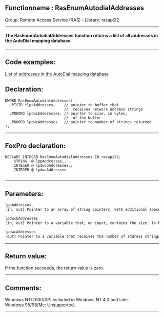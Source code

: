 <link rel="stylesheet" type="text/css" href="../../css/win32api.css">  
<link rel="stylesheet" href="https://cdnjs.cloudflare.com/ajax/libs/font-awesome/4.7.0/css/font-awesome.min.css">

## Functionname : RasEnumAutodialAddresses
Group: Remote Access Service (RAS) - Library: rasapi32    
***  


#### The RasEnumAutodialAddresses function returns a list of all addresses in the AutoDial mapping database.
***  


## Code examples:
[List of addresses in the AutoDial mapping database](../../samples/sample_330.md)  

## Declaration:
```foxpro  
DWORD RasEnumAutodialAddresses(
  LPTSTR *lppAddresses,    // pointer to buffer that
                           //  receives network address strings
  LPDWORD lpdwcbAddresses, // pointer to size, in bytes,
                           //  of the buffer
  LPDWORD lpdwcAddresses   // pointer to number of strings returned
);  
```  
***  


## FoxPro declaration:
```foxpro  
DECLARE INTEGER RasEnumAutodialAddresses IN rasapi32;
	STRING  @ lppAddresses,;
	INTEGER @ lpdwcbAddresses,;
	INTEGER @ lpdwcAddresses
  
```  
***  


## Parameters:
```txt  
lppAddresses
[in, out] Pointer to an array of string pointers, with additional space for the storage of the strings themselves at the end of the buffer.

lpdwcbAddresses
[in, out] Pointer to a variable that, on input, contains the size, in bytes, of the buffer specified by the lppAddresses parameter.

lpdwcAddresses
[out] Pointer to a variable that receives the number of address strings returned in the lppAddresses buffer.  
```  
***  


## Return value:
If the function succeeds, the return value is zero.  
***  


## Comments:
Windows NT/2000/XP: Included in Windows NT 4.0 and later.  
Windows 95/98/Me: Unsupported.  
  
***  

